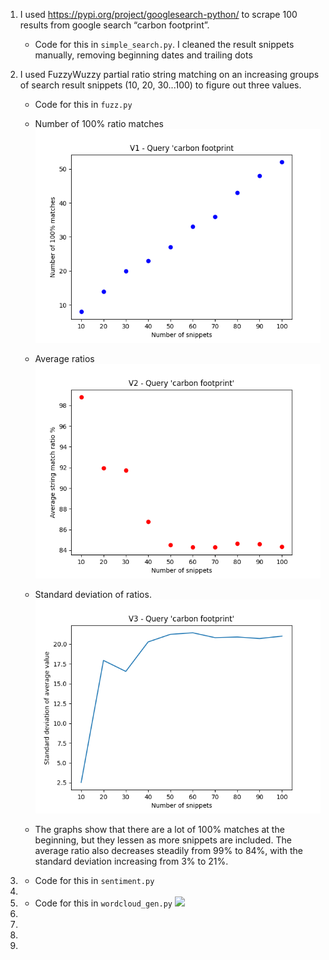 
1. I used https://pypi.org/project/googlesearch-python/ to scrape 100 results from google search “carbon footprint”. 
    - Code for this in ```simple_search.py```. I cleaned the result snippets manually, removing beginning dates and trailing dots


2. I used FuzzyWuzzy partial ratio string matching on an increasing groups of search result snippets (10, 20, 30...100) to figure out three values. 
	- Code for this in ```fuzz.py```
    - Number of 100% ratio matches
		![](/img/fig2_1.png)
    - Average ratios
		![](/img/fig2_2.png)
    - Standard deviation of ratios. 
		![](/img/fig2_3.png)

	- The graphs show that there are a lot of 100% matches at the beginning, but they lessen as more snippets are included. The average ratio also decreases steadily from 99% to 84%, with the standard deviation increasing from 3% to 21%.


3. 
	- Code for this in ```sentiment.py```

4. 

5. 
	- Code for this in ```wordcloud_gen.py```
	![](/img/wordcloud.png)

6. 

7. 

8. 

9. 